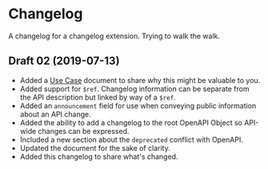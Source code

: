 # Changelog

A changelog for a changelog extension. Trying to walk the walk.

## Draft 02 (2019-07-13)

- Added a [Use Case](./use-case.md) document to share why this might be valuable to you.
- Added support for `$ref`. Changelog information can be separate from the API description but linked by way of a `$ref`.
- Added an `announcement` field for use when conveying public information about an API change.
- Added the ability to add a changelog to the root OpenAPI Object so API-wide changes can be expressed.
- Included a new section about the `deprecated` conflict with OpenAPI.
- Updated the document for the sake of clarity.
- Added this changelog to share what's changed.
